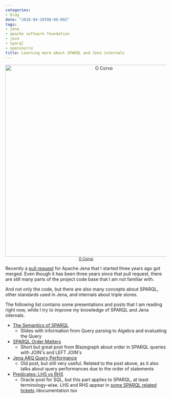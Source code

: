 ```yaml
---
categories:
- blog
date: "2018-04-28T00:00:00Z"
tags:
- jena
- apache software foundation
- java
- sparql
- opensource
title: Learning more about SPARQL and Jena internals
---
```


<p style='text-align: center;'>
<a href="https://kinow.deviantart.com/art/O-Corvo-742473382"><img style="display: inline; width: 600px;" class="ui image" src="/assets/posts/{{ page.date | date: "%Y-%m-%d" }}-{{ page.title | slugify }}/ocorvo.jpg" alt="O Corvo" /></a>
<br/>
<small><a href="https://kinow.deviantart.com/art/O-Corvo-742473382">O Corvo</a></small>
</p>

Recently a [pull request](https://github.com/apache/jena/pull/114/) for Apache Jena
that I started three years ago got merged. Even though it has been three years since
that pull request, there are still many parts of the project code base that I am
not familiar with.

And not only the code, but there are also many concepts about SPARQL, other standards
used in Jena, and internals about triple stores.

The following list contains some presentations and posts that I am reading right now,
while I try to improve my knowledge of SPARQL and Jena internals.

* [The Semantics of SPARQL](https://www.slideshare.net/olafhartig/the-semantics-of-sparql)
    - Slides with information from Query parsing to Algebra and evaluating the Query
* [SPARQL Order Matters](https://wiki.blazegraph.com/wiki/index.php/SPARQL_Order_Matters)
	- Short but great post from Blazegraph about order in SPARQL queries with JOIN's
	and LEFT JOIN's
* [Jena ARQ Query Performance](https://gregheartsfield.com/2012/08/26/jena-arq-query-performance.html)
	- Old post, but still very useful. Related to the post above, as it also talks about
	query performances due to the order of statements
* [Predicates: LHS vs RHS](http://oracle.readthedocs.io/en/latest/sql/indexes/predicates-lhs-vs-rhs.html)
	- Oracle post for SQL, but this part applies to SPARQL, at least terminology-wise. LHS
	and RHS appear in [some SPARQL related tickets](https://issues.apache.org/jira/browse/JENA-1534)
	/documentation too
